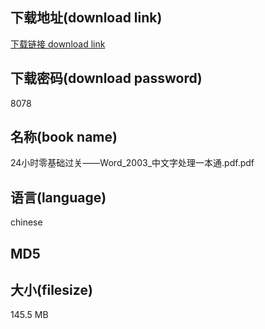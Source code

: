 ## 下载地址(download link)
[下载链接 download link](https://tutu365.netlify.app/?s=24%E5%B0%8F%E6%97%B6%E9%9B%B6%E5%9F%BA%E7%A1%80%E8%BF%87%E5%85%B3%E2%80%94%E2%80%94Word_2003_%E4%B8%AD%E6%96%87%E5%AD%97%E5%A4%84%E7%90%86%E4%B8%80%E6%9C%AC%E9%80%9A.pdf)

## 下载密码(download password)
8078

## 名称(book name)
24小时零基础过关——Word_2003_中文字处理一本通.pdf.pdf

## 语言(language)
chinese

## MD5


## 大小(filesize)
145.5 MB
